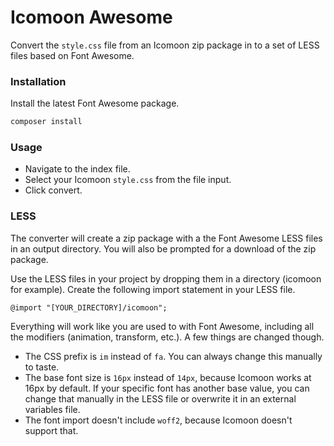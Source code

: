 # Icomoon Awesome
Convert the `style.css` file from an Icomoon zip package in to a set of LESS files based on Font Awesome.
### Installation
Install the latest Font Awesome package.
```bash
composer install
```
### Usage
* Navigate to the index file.
* Select your Icomoon `style.css` from the file input.
* Click convert.
### LESS
The converter will create a zip package with a the Font Awesome LESS files in an output directory. You will also be prompted for a download of the zip package.

Use the LESS files in your project by dropping them in a directory (icomoon for example). Create the following import statement in your LESS file.
```less
@import "[YOUR_DIRECTORY]/icomoon";
```
Everything will work like you are used to with Font Awesome, including all the modifiers (animation, transform, etc.). A few things are changed though.
* The CSS prefix is `im` instead of `fa`. You can always change this manually to taste.
* The base font size is `16px` instead of `14px`, because Icomoon works at 16px by default. If your specific font has another base value, you can change that manually in the LESS file or overwrite it in an external variables file.
* The font import doesn't include `woff2`, because Icomoon doesn't support that.
